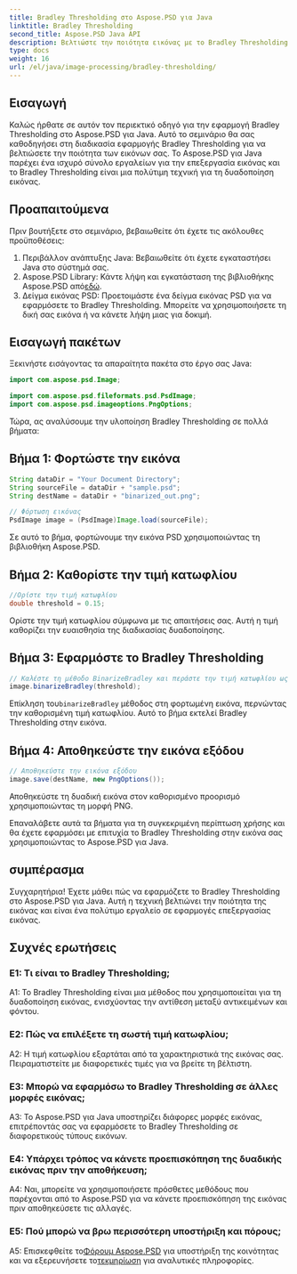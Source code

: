 ```yaml
---
title: Bradley Thresholding στο Aspose.PSD για Java
linktitle: Bradley Thresholding
second_title: Aspose.PSD Java API
description: Βελτιώστε την ποιότητα εικόνας με το Bradley Thresholding στο Aspose.PSD για Java. Ακολουθήστε τον βήμα προς βήμα οδηγό μας για αποτελεσματική δυαδοποίηση εικόνας.
type: docs
weight: 16
url: /el/java/image-processing/bradley-thresholding/
---
```

## Εισαγωγή

Καλώς ήρθατε σε αυτόν τον περιεκτικό οδηγό για την εφαρμογή Bradley Thresholding στο Aspose.PSD για Java. Αυτό το σεμινάριο θα σας καθοδηγήσει στη διαδικασία εφαρμογής Bradley Thresholding για να βελτιώσετε την ποιότητα των εικόνων σας. Το Aspose.PSD για Java παρέχει ένα ισχυρό σύνολο εργαλείων για την επεξεργασία εικόνας και το Bradley Thresholding είναι μια πολύτιμη τεχνική για τη δυαδοποίηση εικόνας.

## Προαπαιτούμενα

Πριν βουτήξετε στο σεμινάριο, βεβαιωθείτε ότι έχετε τις ακόλουθες προϋποθέσεις:

1. Περιβάλλον ανάπτυξης Java: Βεβαιωθείτε ότι έχετε εγκαταστήσει Java στο σύστημά σας.
2.  Aspose.PSD Library: Κάντε λήψη και εγκατάσταση της βιβλιοθήκης Aspose.PSD από[εδώ](https://releases.aspose.com/psd/java/).
3. Δείγμα εικόνας PSD: Προετοιμάστε ένα δείγμα εικόνας PSD για να εφαρμόσετε το Bradley Thresholding. Μπορείτε να χρησιμοποιήσετε τη δική σας εικόνα ή να κάνετε λήψη μιας για δοκιμή.

## Εισαγωγή πακέτων

Ξεκινήστε εισάγοντας τα απαραίτητα πακέτα στο έργο σας Java:

```java
import com.aspose.psd.Image;

import com.aspose.psd.fileformats.psd.PsdImage;
import com.aspose.psd.imageoptions.PngOptions;
```

Τώρα, ας αναλύσουμε την υλοποίηση Bradley Thresholding σε πολλά βήματα:

## Βήμα 1: Φορτώστε την εικόνα

```java
String dataDir = "Your Document Directory";
String sourceFile = dataDir + "sample.psd";
String destName = dataDir + "binarized_out.png";

// Φόρτωση εικόνας
PsdImage image = (PsdImage)Image.load(sourceFile);
```

Σε αυτό το βήμα, φορτώνουμε την εικόνα PSD χρησιμοποιώντας τη βιβλιοθήκη Aspose.PSD.

## Βήμα 2: Καθορίστε την τιμή κατωφλίου

```java
//Ορίστε την τιμή κατωφλίου
double threshold = 0.15;
```

Ορίστε την τιμή κατωφλίου σύμφωνα με τις απαιτήσεις σας. Αυτή η τιμή καθορίζει την ευαισθησία της διαδικασίας δυαδοποίησης.

## Βήμα 3: Εφαρμόστε το Bradley Thresholding

```java
// Καλέστε τη μέθοδο BinarizeBradley και περάστε την τιμή κατωφλίου ως παράμετρο
image.binarizeBradley(threshold);
```

 Επίκληση του`binarizeBradley` μέθοδος στη φορτωμένη εικόνα, περνώντας την καθορισμένη τιμή κατωφλίου. Αυτό το βήμα εκτελεί Bradley Thresholding στην εικόνα.

## Βήμα 4: Αποθηκεύστε την εικόνα εξόδου

```java
// Αποθηκεύστε την εικόνα εξόδου
image.save(destName, new PngOptions());
```

Αποθηκεύστε τη δυαδική εικόνα στον καθορισμένο προορισμό χρησιμοποιώντας τη μορφή PNG.

Επαναλάβετε αυτά τα βήματα για τη συγκεκριμένη περίπτωση χρήσης και θα έχετε εφαρμόσει με επιτυχία το Bradley Thresholding στην εικόνα σας χρησιμοποιώντας το Aspose.PSD για Java.

## συμπέρασμα

Συγχαρητήρια! Έχετε μάθει πώς να εφαρμόζετε το Bradley Thresholding στο Aspose.PSD για Java. Αυτή η τεχνική βελτιώνει την ποιότητα της εικόνας και είναι ένα πολύτιμο εργαλείο σε εφαρμογές επεξεργασίας εικόνας.

## Συχνές ερωτήσεις

### Ε1: Τι είναι το Bradley Thresholding;

A1: Το Bradley Thresholding είναι μια μέθοδος που χρησιμοποιείται για τη δυαδοποίηση εικόνας, ενισχύοντας την αντίθεση μεταξύ αντικειμένων και φόντου.

### Ε2: Πώς να επιλέξετε τη σωστή τιμή κατωφλίου;

A2: Η τιμή κατωφλίου εξαρτάται από τα χαρακτηριστικά της εικόνας σας. Πειραματιστείτε με διαφορετικές τιμές για να βρείτε τη βέλτιστη.

### Ε3: Μπορώ να εφαρμόσω το Bradley Thresholding σε άλλες μορφές εικόνας;

A3: Το Aspose.PSD για Java υποστηρίζει διάφορες μορφές εικόνας, επιτρέποντάς σας να εφαρμόσετε το Bradley Thresholding σε διαφορετικούς τύπους εικόνων.

### Ε4: Υπάρχει τρόπος να κάνετε προεπισκόπηση της δυαδικής εικόνας πριν την αποθήκευση;

A4: Ναι, μπορείτε να χρησιμοποιήσετε πρόσθετες μεθόδους που παρέχονται από το Aspose.PSD για να κάνετε προεπισκόπηση της εικόνας πριν αποθηκεύσετε τις αλλαγές.

### Ε5: Πού μπορώ να βρω περισσότερη υποστήριξη και πόρους;

 A5: Επισκεφθείτε το[Φόρουμ Aspose.PSD](https://forum.aspose.com/c/psd/34) για υποστήριξη της κοινότητας και να εξερευνήσετε το[τεκμηρίωση](https://reference.aspose.com/psd/java/) για αναλυτικές πληροφορίες.